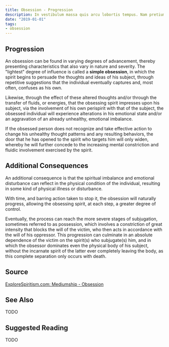 ```yaml
---
title: Obsession - Progression
description: In vestibulum massa quis arcu lobortis tempus. Nam pretium arcu in odio vulputate luctus.
date: "2019-01-01"
tags:
- obsession
---
```


## Progression 
An obsession can be found in varying degrees of advancement, thereby presenting characteristics that 
also vary in nature and severity. The "lightest" degree of influence is called a **simple obsession**,
in which the spirit begins to persuade the thoughts and ideas of his subject,
through repetitive suggestions that the individual eventually captures and, most often, confuses as his own.

Likewise, through the effect of these altered thoughts and/or through the transfer of fluids, or energies,
that the obsessing spirit impresses upon his subject, via the involvement of his own perispirit with that of the subject,
the obsessed individual will experience alterations in his emotional state and/or an aggravation of an already unhealthy, emotional imbalance.

If the obsessed person does not recognize and take effective action to change his unhealthy thought patterns and any resulting behaviors,
the door that he has opened to the spirit who targets him will only widen, whereby he will further concede to the increasing mental 
constriction and fluidic involvement exercised by the spirit.

## Additional Consequences
An additional consequence is that the spiritual imbalance and emotional disturbance can reflect in the 
physical condition of the individual, resulting in some kind of physical illness or disturbance.

With time, and barring action taken to stop it, the obsession will naturally progress, allowing the obsessing spirit, at each step, a greater degree of control.

Eventually, the process can reach the more severe stages of subjugation, sometimes referred to as possession,
which involves a constriction of great intensity that blocks the will of the victim, who then acts in accordance 
with the will of his oppressor. This progression can culminate in an absolute dependence of the victim on 
the spirit(s) who subjugate(s) him, and in which the obsessor dominates even the physical body of his subject,
without the incarnate spirit of the latter ever completely leaving the body, as this complete separation only occurs with death.

## Source
[ExploreSpiritism.com: Mediumship - Obsession](/www.explorespiritism.com/Science_Obsession_Intro%20Def_Intro.htm)

## See Also
TODO

## Suggested Reading
TODO

